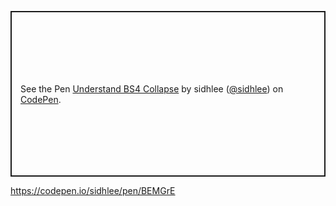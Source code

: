 <p class="codepen" data-height="265" data-theme-id="0" data-default-tab="html,result" data-user="sidhlee" data-slug-hash="BEMGrE" style="height: 265px; box-sizing: border-box; display: flex; align-items: center; justify-content: center; border: 2px solid; margin: 1em 0; padding: 1em;" data-pen-title="Understand BS4 Collapse">
  <span>See the Pen <a href="https://codepen.io/sidhlee/pen/BEMGrE/">
  Understand BS4 Collapse</a> by sidhlee (<a href="https://codepen.io/sidhlee">@sidhlee</a>)
  on <a href="https://codepen.io">CodePen</a>.</span>
</p>
<script async src="https://static.codepen.io/assets/embed/ei.js"></script>


https://codepen.io/sidhlee/pen/BEMGrE